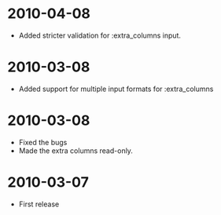 2010-04-08
==========
* Added stricter validation for :extra_columns input.


2010-03-08
==========
* Added support for multiple input formats for :extra_columns

2010-03-08
==========
* Fixed the bugs
* Made the extra columns read-only.

2010-03-07
==========
* First release
